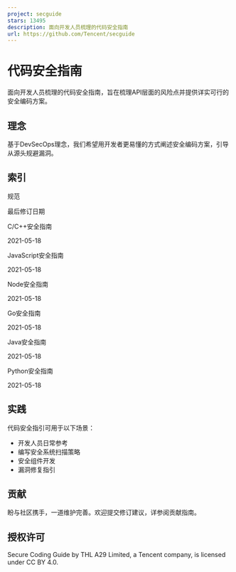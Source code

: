 ```yaml
---
project: secguide
stars: 13495
description: 面向开发人员梳理的代码安全指南
url: https://github.com/Tencent/secguide
---
```


代码安全指南
======

面向开发人员梳理的代码安全指南，旨在梳理API层面的风险点并提供详实可行的安全编码方案。

理念
--

基于DevSecOps理念，我们希望用开发者更易懂的方式阐述安全编码方案，引导从源头规避漏洞。

索引
--

规范

最后修订日期

C/C++安全指南

2021-05-18

JavaScript安全指南

2021-05-18

Node安全指南

2021-05-18

Go安全指南

2021-05-18

Java安全指南

2021-05-18

Python安全指南

2021-05-18

实践
--

代码安全指引可用于以下场景：

-   开发人员日常参考
-   编写安全系统扫描策略
-   安全组件开发
-   漏洞修复指引

贡献
--

盼与社区携手，一道维护完善。欢迎提交修订建议，详参阅贡献指南。

授权许可
----

Secure Coding Guide by THL A29 Limited, a Tencent company, is licensed under CC BY 4.0.
